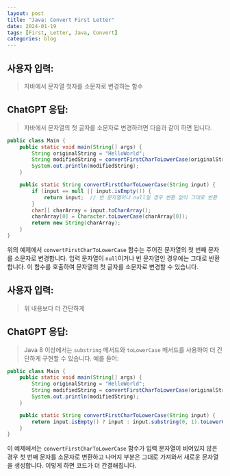 ```yaml
---
layout: post
title: "Java: Convert First Letter"
date: 2024-01-19
tags: [First, Letter, Java, Convert]
categories: blog
---
```


## 사용자 입력:
> 자바에서 문자열 첫자를 소문자로 변경하는 함수

## ChatGPT 응답:
> 자바에서 문자열의 첫 글자를 소문자로 변경하려면 다음과 같이 하면 됩니다. 

```java
public class Main {
    public static void main(String[] args) {
        String originalString = "HelloWorld";
        String modifiedString = convertFirstCharToLowerCase(originalString);
        System.out.println(modifiedString);
    }

    public static String convertFirstCharToLowerCase(String input) {
        if (input == null || input.isEmpty()) {
            return input;  // 빈 문자열이나 null일 경우 변환 없이 그대로 반환
        }
        char[] charArray = input.toCharArray();
        charArray[0] = Character.toLowerCase(charArray[0]);
        return new String(charArray);
    }
}
```

위의 예제에서 `convertFirstCharToLowerCase` 함수는 주어진 문자열의 첫 번째 문자를 소문자로 변경합니다. 입력 문자열이 `null`이거나 빈 문자열인 경우에는 그대로 반환합니다. 이 함수를 호출하여 문자열의 첫 글자를 소문자로 변경할 수 있습니다.

## 사용자 입력:
> 위 내용보다 더 간단하게

## ChatGPT 응답:
> Java 8 이상에서는 `substring` 메서드와 `toLowerCase` 메서드를 사용하여 더 간단하게 구현할 수 있습니다. 예를 들어:

```java
public class Main {
    public static void main(String[] args) {
        String originalString = "HelloWorld";
        String modifiedString = convertFirstCharToLowerCase(originalString);
        System.out.println(modifiedString);
    }

    public static String convertFirstCharToLowerCase(String input) {
        return input.isEmpty() ? input : input.substring(0, 1).toLowerCase() + input.substring(1);
    }
}
```

이 예제에서는 `convertFirstCharToLowerCase` 함수가 입력 문자열이 비어있지 않은 경우 첫 번째 문자를 소문자로 변환하고 나머지 부분은 그대로 가져와서 새로운 문자열을 생성합니다. 이렇게 하면 코드가 더 간결해집니다.

